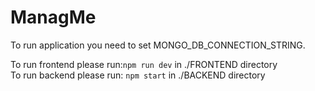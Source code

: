 # ManagMe
To run application you need to set MONGO_DB_CONNECTION_STRING.

To run frontend please run:`npm run dev` in ./FRONTEND directory </br>
To run backend please run: `npm start` in ./BACKEND directory
